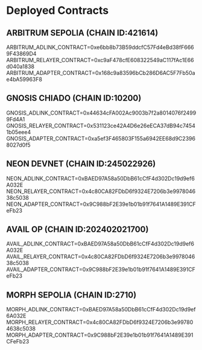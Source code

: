 # Deployed Contracts

## ARBITRUM SEPOLIA (CHAIN ID:421614)

ARBITRUM_ADLINK_CONTRACT=0xe6bb8b73B59ddcfC57Fd4eBd38fF6669F43869D4
ARBITRUM_RELAYER_CONTRACT=0xc9aF478cfE608322549aC117fAc1E66d040a1838
ARBITRUM_ADAPTER_CONTRACT=0x168c9a83596bCb286D6AC5F7Fb50ae4bA59963F8

## GNOSIS CHIADO (CHAIN ID:10200)

GNOSIS_ADLINK_CONTRACT=0x44634cFA002Ac9003b7f2a8014076f24999Fd4A1
GNOSIS_RELAYER_CONTRACT=0x531123ce42A4D6e26eECA37dB94c74541b05eee4
GNOSIS_ADAPTER_CONTRACT=0xa5ef3F465803F155a6942EE68d9C23968027d0f5

## NEON DEVNET (CHAIN ID:245022926)

NEON_ADLINK_CONTRACT=0xBAED97A58a50DbB61cCfF4d302Dc19d9ef6A032E
NEON_RELAYER_CONTRACT=0x4c80CA82FDbD6f9324E7206b3e997804638c5038
NEON_ADAPTER_CONTRACT=0x9C988bF2E39e1b01b91f7641A1489E391CFeFb23

## AVAIL OP (CHAIN ID:202402021700)

AVAIL_ADLINK_CONTRACT=0xBAED97A58a50DbB61cCfF4d302Dc19d9ef6A032E
AVAIL_RELAYER_CONTRACT=0x4c80CA82FDbD6f9324E7206b3e997804638c5038
AVAIL_ADAPTER_CONTRACT=0x9C988bF2E39e1b01b91f7641A1489E391CFeFb23

## MORPH SEPOLIA (CHAIN ID:2710)

MORPH_ADLINK_CONTRACT=0xBAED97A58a50DbB61cCfF4d302Dc19d9ef6A032E
MORPH_RELAYER_CONTRACT=0x4c80CA82FDbD6f9324E7206b3e997804638c5038
MORPH_ADAPTER_CONTRACT=0x9C988bF2E39e1b01b91f7641A1489E391CFeFb23
